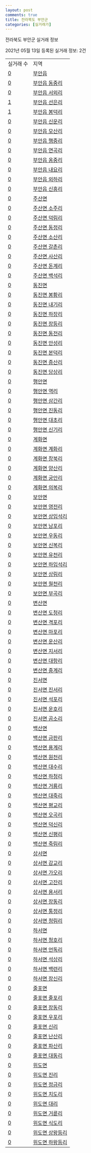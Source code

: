 ```yaml
---
layout: post
comments: true
title: 전라북도 부안군
categories: [실거래가]
---
```


전라북도 부안군 실거래 정보

2021년 05월 13일 등록된 실거래 정보: 2건


<table>
  <tr>
    <td>실거래 수</td>
    <td>지역</td>
  </tr>

  
  <tr>
    <td><a href="4580025000.html">0</a></td>
    <td><a href="4580025000.html">부안읍</a></td>
  </tr>
    

  <tr>
    <td><a href="4580025021.html">0</a></td>
    <td><a href="4580025021.html">부안읍 동중리</a></td>
  </tr>
    

  <tr>
    <td><a href="4580025022.html">0</a></td>
    <td><a href="4580025022.html">부안읍 서외리</a></td>
  </tr>
    

  <tr>
    <td><a href="4580025023.html">1</a></td>
    <td><a href="4580025023.html">부안읍 선은리</a></td>
  </tr>
    

  <tr>
    <td><a href="4580025024.html">1</a></td>
    <td><a href="4580025024.html">부안읍 봉덕리</a></td>
  </tr>
    

  <tr>
    <td><a href="4580025025.html">0</a></td>
    <td><a href="4580025025.html">부안읍 신운리</a></td>
  </tr>
    

  <tr>
    <td><a href="4580025026.html">0</a></td>
    <td><a href="4580025026.html">부안읍 모산리</a></td>
  </tr>
    

  <tr>
    <td><a href="4580025027.html">0</a></td>
    <td><a href="4580025027.html">부안읍 행중리</a></td>
  </tr>
    

  <tr>
    <td><a href="4580025028.html">0</a></td>
    <td><a href="4580025028.html">부안읍 연곡리</a></td>
  </tr>
    

  <tr>
    <td><a href="4580025029.html">0</a></td>
    <td><a href="4580025029.html">부안읍 옹중리</a></td>
  </tr>
    

  <tr>
    <td><a href="4580025030.html">0</a></td>
    <td><a href="4580025030.html">부안읍 내요리</a></td>
  </tr>
    

  <tr>
    <td><a href="4580025031.html">0</a></td>
    <td><a href="4580025031.html">부안읍 외하리</a></td>
  </tr>
    

  <tr>
    <td><a href="4580025032.html">0</a></td>
    <td><a href="4580025032.html">부안읍 신흥리</a></td>
  </tr>
    

  <tr>
    <td><a href="4580031000.html">0</a></td>
    <td><a href="4580031000.html">주산면</a></td>
  </tr>
    

  <tr>
    <td><a href="4580031021.html">0</a></td>
    <td><a href="4580031021.html">주산면 소주리</a></td>
  </tr>
    

  <tr>
    <td><a href="4580031022.html">0</a></td>
    <td><a href="4580031022.html">주산면 덕림리</a></td>
  </tr>
    

  <tr>
    <td><a href="4580031023.html">0</a></td>
    <td><a href="4580031023.html">주산면 동정리</a></td>
  </tr>
    

  <tr>
    <td><a href="4580031024.html">0</a></td>
    <td><a href="4580031024.html">주산면 소산리</a></td>
  </tr>
    

  <tr>
    <td><a href="4580031025.html">0</a></td>
    <td><a href="4580031025.html">주산면 갈촌리</a></td>
  </tr>
    

  <tr>
    <td><a href="4580031026.html">0</a></td>
    <td><a href="4580031026.html">주산면 사산리</a></td>
  </tr>
    

  <tr>
    <td><a href="4580031027.html">0</a></td>
    <td><a href="4580031027.html">주산면 돈계리</a></td>
  </tr>
    

  <tr>
    <td><a href="4580031028.html">0</a></td>
    <td><a href="4580031028.html">주산면 백석리</a></td>
  </tr>
    

  <tr>
    <td><a href="4580032000.html">0</a></td>
    <td><a href="4580032000.html">동진면</a></td>
  </tr>
    

  <tr>
    <td><a href="4580032021.html">0</a></td>
    <td><a href="4580032021.html">동진면 봉황리</a></td>
  </tr>
    

  <tr>
    <td><a href="4580032022.html">0</a></td>
    <td><a href="4580032022.html">동진면 내기리</a></td>
  </tr>
    

  <tr>
    <td><a href="4580032023.html">0</a></td>
    <td><a href="4580032023.html">동진면 하장리</a></td>
  </tr>
    

  <tr>
    <td><a href="4580032024.html">0</a></td>
    <td><a href="4580032024.html">동진면 장등리</a></td>
  </tr>
    

  <tr>
    <td><a href="4580032025.html">0</a></td>
    <td><a href="4580032025.html">동진면 동전리</a></td>
  </tr>
    

  <tr>
    <td><a href="4580032026.html">0</a></td>
    <td><a href="4580032026.html">동진면 안성리</a></td>
  </tr>
    

  <tr>
    <td><a href="4580032027.html">0</a></td>
    <td><a href="4580032027.html">동진면 본덕리</a></td>
  </tr>
    

  <tr>
    <td><a href="4580032028.html">0</a></td>
    <td><a href="4580032028.html">동진면 증산리</a></td>
  </tr>
    

  <tr>
    <td><a href="4580032029.html">0</a></td>
    <td><a href="4580032029.html">동진면 당상리</a></td>
  </tr>
    

  <tr>
    <td><a href="4580033000.html">0</a></td>
    <td><a href="4580033000.html">행안면</a></td>
  </tr>
    

  <tr>
    <td><a href="4580033021.html">0</a></td>
    <td><a href="4580033021.html">행안면 역리</a></td>
  </tr>
    

  <tr>
    <td><a href="4580033022.html">0</a></td>
    <td><a href="4580033022.html">행안면 삼간리</a></td>
  </tr>
    

  <tr>
    <td><a href="4580033023.html">0</a></td>
    <td><a href="4580033023.html">행안면 진동리</a></td>
  </tr>
    

  <tr>
    <td><a href="4580033024.html">0</a></td>
    <td><a href="4580033024.html">행안면 대초리</a></td>
  </tr>
    

  <tr>
    <td><a href="4580033025.html">0</a></td>
    <td><a href="4580033025.html">행안면 신기리</a></td>
  </tr>
    

  <tr>
    <td><a href="4580034000.html">0</a></td>
    <td><a href="4580034000.html">계화면</a></td>
  </tr>
    

  <tr>
    <td><a href="4580034021.html">0</a></td>
    <td><a href="4580034021.html">계화면 계화리</a></td>
  </tr>
    

  <tr>
    <td><a href="4580034022.html">0</a></td>
    <td><a href="4580034022.html">계화면 창북리</a></td>
  </tr>
    

  <tr>
    <td><a href="4580034023.html">0</a></td>
    <td><a href="4580034023.html">계화면 양산리</a></td>
  </tr>
    

  <tr>
    <td><a href="4580034024.html">0</a></td>
    <td><a href="4580034024.html">계화면 궁안리</a></td>
  </tr>
    

  <tr>
    <td><a href="4580034025.html">0</a></td>
    <td><a href="4580034025.html">계화면 의복리</a></td>
  </tr>
    

  <tr>
    <td><a href="4580035000.html">0</a></td>
    <td><a href="4580035000.html">보안면</a></td>
  </tr>
    

  <tr>
    <td><a href="4580035021.html">0</a></td>
    <td><a href="4580035021.html">보안면 영전리</a></td>
  </tr>
    

  <tr>
    <td><a href="4580035022.html">0</a></td>
    <td><a href="4580035022.html">보안면 상입석리</a></td>
  </tr>
    

  <tr>
    <td><a href="4580035023.html">0</a></td>
    <td><a href="4580035023.html">보안면 남포리</a></td>
  </tr>
    

  <tr>
    <td><a href="4580035024.html">0</a></td>
    <td><a href="4580035024.html">보안면 우동리</a></td>
  </tr>
    

  <tr>
    <td><a href="4580035025.html">0</a></td>
    <td><a href="4580035025.html">보안면 신복리</a></td>
  </tr>
    

  <tr>
    <td><a href="4580035026.html">0</a></td>
    <td><a href="4580035026.html">보안면 유천리</a></td>
  </tr>
    

  <tr>
    <td><a href="4580035027.html">0</a></td>
    <td><a href="4580035027.html">보안면 하입석리</a></td>
  </tr>
    

  <tr>
    <td><a href="4580035028.html">0</a></td>
    <td><a href="4580035028.html">보안면 상림리</a></td>
  </tr>
    

  <tr>
    <td><a href="4580035029.html">0</a></td>
    <td><a href="4580035029.html">보안면 월천리</a></td>
  </tr>
    

  <tr>
    <td><a href="4580035030.html">0</a></td>
    <td><a href="4580035030.html">보안면 부곡리</a></td>
  </tr>
    

  <tr>
    <td><a href="4580036000.html">0</a></td>
    <td><a href="4580036000.html">변산면</a></td>
  </tr>
    

  <tr>
    <td><a href="4580036021.html">0</a></td>
    <td><a href="4580036021.html">변산면 도청리</a></td>
  </tr>
    

  <tr>
    <td><a href="4580036022.html">0</a></td>
    <td><a href="4580036022.html">변산면 격포리</a></td>
  </tr>
    

  <tr>
    <td><a href="4580036023.html">0</a></td>
    <td><a href="4580036023.html">변산면 마포리</a></td>
  </tr>
    

  <tr>
    <td><a href="4580036024.html">0</a></td>
    <td><a href="4580036024.html">변산면 운산리</a></td>
  </tr>
    

  <tr>
    <td><a href="4580036025.html">0</a></td>
    <td><a href="4580036025.html">변산면 지서리</a></td>
  </tr>
    

  <tr>
    <td><a href="4580036026.html">0</a></td>
    <td><a href="4580036026.html">변산면 대항리</a></td>
  </tr>
    

  <tr>
    <td><a href="4580036027.html">0</a></td>
    <td><a href="4580036027.html">변산면 중계리</a></td>
  </tr>
    

  <tr>
    <td><a href="4580037000.html">0</a></td>
    <td><a href="4580037000.html">진서면</a></td>
  </tr>
    

  <tr>
    <td><a href="4580037021.html">0</a></td>
    <td><a href="4580037021.html">진서면 진서리</a></td>
  </tr>
    

  <tr>
    <td><a href="4580037022.html">0</a></td>
    <td><a href="4580037022.html">진서면 석포리</a></td>
  </tr>
    

  <tr>
    <td><a href="4580037023.html">0</a></td>
    <td><a href="4580037023.html">진서면 운호리</a></td>
  </tr>
    

  <tr>
    <td><a href="4580037024.html">0</a></td>
    <td><a href="4580037024.html">진서면 곰소리</a></td>
  </tr>
    

  <tr>
    <td><a href="4580038000.html">0</a></td>
    <td><a href="4580038000.html">백산면</a></td>
  </tr>
    

  <tr>
    <td><a href="4580038021.html">0</a></td>
    <td><a href="4580038021.html">백산면 금판리</a></td>
  </tr>
    

  <tr>
    <td><a href="4580038022.html">0</a></td>
    <td><a href="4580038022.html">백산면 용계리</a></td>
  </tr>
    

  <tr>
    <td><a href="4580038023.html">0</a></td>
    <td><a href="4580038023.html">백산면 원천리</a></td>
  </tr>
    

  <tr>
    <td><a href="4580038024.html">0</a></td>
    <td><a href="4580038024.html">백산면 대수리</a></td>
  </tr>
    

  <tr>
    <td><a href="4580038025.html">0</a></td>
    <td><a href="4580038025.html">백산면 하청리</a></td>
  </tr>
    

  <tr>
    <td><a href="4580038026.html">0</a></td>
    <td><a href="4580038026.html">백산면 거룡리</a></td>
  </tr>
    

  <tr>
    <td><a href="4580038027.html">0</a></td>
    <td><a href="4580038027.html">백산면 대죽리</a></td>
  </tr>
    

  <tr>
    <td><a href="4580038028.html">0</a></td>
    <td><a href="4580038028.html">백산면 평교리</a></td>
  </tr>
    

  <tr>
    <td><a href="4580038029.html">0</a></td>
    <td><a href="4580038029.html">백산면 오곡리</a></td>
  </tr>
    

  <tr>
    <td><a href="4580038030.html">0</a></td>
    <td><a href="4580038030.html">백산면 덕신리</a></td>
  </tr>
    

  <tr>
    <td><a href="4580038031.html">0</a></td>
    <td><a href="4580038031.html">백산면 신평리</a></td>
  </tr>
    

  <tr>
    <td><a href="4580038032.html">0</a></td>
    <td><a href="4580038032.html">백산면 죽림리</a></td>
  </tr>
    

  <tr>
    <td><a href="4580039000.html">0</a></td>
    <td><a href="4580039000.html">상서면</a></td>
  </tr>
    

  <tr>
    <td><a href="4580039021.html">0</a></td>
    <td><a href="4580039021.html">상서면 감교리</a></td>
  </tr>
    

  <tr>
    <td><a href="4580039022.html">0</a></td>
    <td><a href="4580039022.html">상서면 가오리</a></td>
  </tr>
    

  <tr>
    <td><a href="4580039023.html">0</a></td>
    <td><a href="4580039023.html">상서면 고잔리</a></td>
  </tr>
    

  <tr>
    <td><a href="4580039024.html">0</a></td>
    <td><a href="4580039024.html">상서면 용서리</a></td>
  </tr>
    

  <tr>
    <td><a href="4580039025.html">0</a></td>
    <td><a href="4580039025.html">상서면 장동리</a></td>
  </tr>
    

  <tr>
    <td><a href="4580039026.html">0</a></td>
    <td><a href="4580039026.html">상서면 통정리</a></td>
  </tr>
    

  <tr>
    <td><a href="4580039027.html">0</a></td>
    <td><a href="4580039027.html">상서면 청림리</a></td>
  </tr>
    

  <tr>
    <td><a href="4580040000.html">0</a></td>
    <td><a href="4580040000.html">하서면</a></td>
  </tr>
    

  <tr>
    <td><a href="4580040021.html">0</a></td>
    <td><a href="4580040021.html">하서면 청호리</a></td>
  </tr>
    

  <tr>
    <td><a href="4580040022.html">0</a></td>
    <td><a href="4580040022.html">하서면 언독리</a></td>
  </tr>
    

  <tr>
    <td><a href="4580040023.html">0</a></td>
    <td><a href="4580040023.html">하서면 석상리</a></td>
  </tr>
    

  <tr>
    <td><a href="4580040024.html">0</a></td>
    <td><a href="4580040024.html">하서면 백련리</a></td>
  </tr>
    

  <tr>
    <td><a href="4580040025.html">0</a></td>
    <td><a href="4580040025.html">하서면 장신리</a></td>
  </tr>
    

  <tr>
    <td><a href="4580041000.html">0</a></td>
    <td><a href="4580041000.html">줄포면</a></td>
  </tr>
    

  <tr>
    <td><a href="4580041021.html">0</a></td>
    <td><a href="4580041021.html">줄포면 줄포리</a></td>
  </tr>
    

  <tr>
    <td><a href="4580041022.html">0</a></td>
    <td><a href="4580041022.html">줄포면 장동리</a></td>
  </tr>
    

  <tr>
    <td><a href="4580041023.html">0</a></td>
    <td><a href="4580041023.html">줄포면 우포리</a></td>
  </tr>
    

  <tr>
    <td><a href="4580041024.html">0</a></td>
    <td><a href="4580041024.html">줄포면 신리</a></td>
  </tr>
    

  <tr>
    <td><a href="4580041025.html">0</a></td>
    <td><a href="4580041025.html">줄포면 난산리</a></td>
  </tr>
    

  <tr>
    <td><a href="4580041026.html">0</a></td>
    <td><a href="4580041026.html">줄포면 파산리</a></td>
  </tr>
    

  <tr>
    <td><a href="4580041027.html">0</a></td>
    <td><a href="4580041027.html">줄포면 대동리</a></td>
  </tr>
    

  <tr>
    <td><a href="4580042000.html">0</a></td>
    <td><a href="4580042000.html">위도면</a></td>
  </tr>
    

  <tr>
    <td><a href="4580042021.html">0</a></td>
    <td><a href="4580042021.html">위도면 진리</a></td>
  </tr>
    

  <tr>
    <td><a href="4580042022.html">0</a></td>
    <td><a href="4580042022.html">위도면 정금리</a></td>
  </tr>
    

  <tr>
    <td><a href="4580042023.html">0</a></td>
    <td><a href="4580042023.html">위도면 치도리</a></td>
  </tr>
    

  <tr>
    <td><a href="4580042024.html">0</a></td>
    <td><a href="4580042024.html">위도면 대리</a></td>
  </tr>
    

  <tr>
    <td><a href="4580042025.html">0</a></td>
    <td><a href="4580042025.html">위도면 거륜리</a></td>
  </tr>
    

  <tr>
    <td><a href="4580042026.html">0</a></td>
    <td><a href="4580042026.html">위도면 식도리</a></td>
  </tr>
    

  <tr>
    <td><a href="4580042027.html">0</a></td>
    <td><a href="4580042027.html">위도면 상왕등리</a></td>
  </tr>
    

  <tr>
    <td><a href="4580042028.html">0</a></td>
    <td><a href="4580042028.html">위도면 하왕등리</a></td>
  </tr>
    


</table>
    